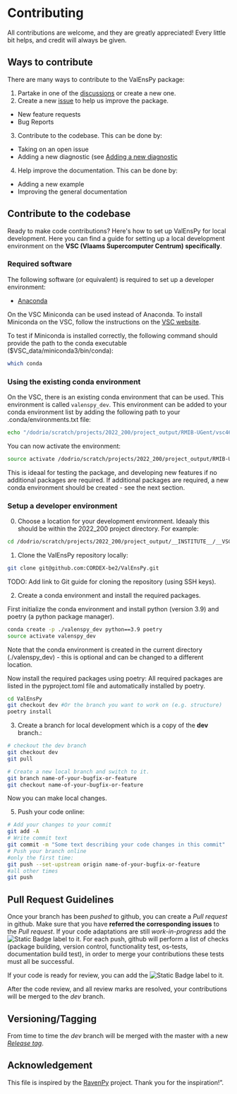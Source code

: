 # Contributing

All contributions are welcome, and they are greatly appreciated! Every little bit helps, and credit will always be given.

## Ways to contribute
There are many ways to contribute to the ValEnsPy package:
1. Partake in one of the [discussions](https://github.com/CORDEX-be2/ValEnsPy/discussions) or create a new one.
2. Create a new [issue](https://github.com/CORDEX-be2/ValEnsPy/issues) to help us improve the package.
  - New feature requests
  - Bug Reports

3. Contribute to the codebase. This can be done by:
  - Taking on an open issue
  - Adding a new diagnostic (see [Adding a new diagnostic](#adding-a-new-diagnostic)

4. Help improve the documentation. This can be done by:
  - Adding a new example
  - Improving the general documentation

## Contribute to the codebase
Ready to make code contributions? Here's how to set up ValEnsPy for local development.
Here you can find a guide for setting up a local development environment on the **VSC (Vlaams Supercomputer Centrum) specifically**.

### Required software

The following software (or equivalent) is required to set up a developer environment:
* [Anaconda](https://anaconda.org/)

On the VSC Miniconda can be used instead of Anaconda.
To install Miniconda on the VSC, follow the instructions on the [VSC website](https://docs.vscentrum.be/software/python_package_management.html#install-miniconda).

To test if Miniconda is installed correctly, the following command should provide the path to the conda executable ($VSC_data/miniconda3/bin/conda):
```bash
which conda
```

### Using the existing conda environment
On the VSC, there is an existing conda environment that can be used. This environment is called `valenspy_dev`.
This environment can be added to your conda environment list by adding the following path to your .conda/environments.txt file:

```bash
echo "/dodrio/scratch/projects/2022_200/project_output/RMIB-UGent/vsc46032_kobe/install_test/valenspy_dev" >> ~/.conda/environments.txt
```

You can now activate the environment:
```bash
source activate /dodrio/scratch/projects/2022_200/project_output/RMIB-UGent/vsc46032_kobe/install_test/valenspy_dev
```

This is ideaal for testing the package, and developing new features if no additional packages are required.
If additional packages are required, a new conda environment should be created - see the next section.

### Setup a developer environment

0. Choose a location for your development environment. Ideaaly this should be within the 2022_200 project directory.
For example:

```bash
cd /dodrio/scratch/projects/2022_200/project_output/__INSTITUTE__/__VSC_USERNAME__
```

1. Clone the ValEnsPy repository locally:

```bash
git clone git@github.com:CORDEX-be2/ValEnsPy.git
```
TODO: Add link to Git guide for cloning the repository (using SSH keys).

2. Create a conda environment and install the required packages.
  
First initialize the conda environment and install python (version 3.9) and poetry (a python package manager).

```bash
conda create -p ./valenspy_dev python==3.9 poetry
source activate valenspy_dev
```
Note that the conda environment is created in the current directory (./valenspy_dev) - this is optional and can be changed to a different location.

Now install the required packages using poetry: All required packages are listed in the pyproject.toml file and automatically installed by poetry.

```bash
cd ValEnsPy
git checkout dev #Or the branch you want to work on (e.g. structure)
poetry install
```

3. Create a branch for local development which is a copy of the **dev** branch.:

```bash
# checkout the dev branch
git checkout dev 
git pull

# Create a new local branch and switch to it.
git branch name-of-your-bugfix-or-feature
git checkout name-of-your-bugfix-or-feature
```
Now you can make local changes.

5. Push your code online:

```bash
# Add your changes to your commit
git add -A
# Write commit text
git commit -m "Some text describing your code changes in this commit"
# Push your branch online
#only the first time:
git push --set-upstream origin name-of-your-bugfix-or-feature
#all other times
git push
```

## Pull Request Guidelines
Once your branch has been *pushed* to github, you can create a *Pull request* in github. Make sure that you have **referred the corresponding issues** to the *Pull request*.
If your code adaptations are still *work-in-progress* add the ![Static Badge](https://img.shields.io/badge/WIP%20-%20%23A21079) label to it. For each push, github will perform a list of checks (package building, version control, functionality test, os-tests, documentation build test), in order to merge your contributions these tests must all be successful.

If your code is ready for review, you can add the ![Static Badge](https://img.shields.io/badge/Ready_for_Review%20-%20%230315E4) label to it.

After the code review, and all review marks are resolved, your contributions will be merged to the *dev* branch.

## Versioning/Tagging
From time to time the *dev* branch will be merged with the master with a new [*Release tag*](https://github.com/CORDEX-be2/ValEnsPy/releases).

## Acknowledgement
This file is inspired by the [RavenPy](https://github.com/CSHS-CWRA/RavenPy) project. Thank you for the inspiration!”.
